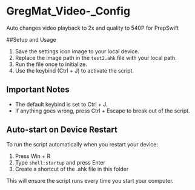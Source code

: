 # GregMat_Video-_Config
Auto changes video playback to 2x and quality to 540P for PrepSwift

##Setup and Usage

1. Save the settings icon image to your local device.
2. Replace the image path in the `test2.ahk` file with your local path.
3. Run the file once to initialize.
4. Use the keybind (Ctrl + J) to activate the script.

## Important Notes

- The default keybind is set to Ctrl + J.
- If anything goes wrong, press Ctrl + Escape to break out of the script.

## Auto-start on Device Restart

To run the script automatically when you restart your device:

1. Press Win + R
2. Type `shell:startup` and press Enter
3. Create a shortcut of the .ahk file in this folder

This will ensure the script runs every time you start your computer.
